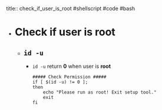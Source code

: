 title:: check_if_user_is_root
#shellscript #code #bash

- # Check if user is root
	- ## `id -u`
		- `id -u` return **0** when user is **root**
		  ```shell
		  ##### Check Permission #####
		  if [ $(id -u) != 0 ];
		  then
		      echo "Please run as root! Exit setup tool."
		      exit
		  fi
		  ```